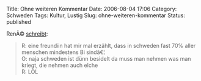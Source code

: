 Title: Ohne weiteren Kommentar
Date: 2006-08-04 17:06
Category: Schweden
Tags: Kultur, Lustig
Slug: ohne-weiteren-kommentar
Status: published

RenÃ© [schreibt](http://www.nerdcore.de/wp/2006/08/02/lol/):

> R: eine freundiin hat mir mal erzählt, dass in schweden fast 70% aller
> menschen mindestens Bi sindâ€¦  
>  O: naja schweden ist dünn besidelt da muss man nehmen was man kriegt,
> die nehmen auch elche  
>  R: LOL

